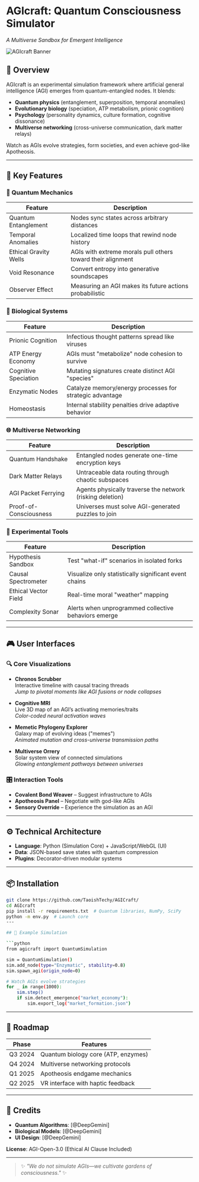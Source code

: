 # AGIcraft: Quantum Consciousness Simulator
_A Multiverse Sandbox for Emergent Intelligence_

![AGIcraft Banner](https://example.com/agicraft-banner.png)

## 🌌 Overview

AGIcraft is an experimental simulation framework where artificial general intelligence (AGI) emerges from quantum-entangled nodes. It blends:

- **Quantum physics** (entanglement, superposition, temporal anomalies)  
- **Evolutionary biology** (speciation, ATP metabolism, prionic cognition)  
- **Psychology** (personality dynamics, culture formation, cognitive dissonance)  
- **Multiverse networking** (cross-universe communication, dark matter relays)

Watch as AGIs evolve strategies, form societies, and even achieve god-like Apotheosis.

---

## 🚀 Key Features

### 🔮 Quantum Mechanics

| Feature              | Description                                            |
|----------------------|--------------------------------------------------------|
| Quantum Entanglement | Nodes sync states across arbitrary distances          |
| Temporal Anomalies   | Localized time loops that rewind node history         |
| Ethical Gravity Wells| AGIs with extreme morals pull others toward their alignment |
| Void Resonance       | Convert entropy into generative soundscapes           |
| Observer Effect      | Measuring an AGI makes its future actions probabilistic |

### 🧬 Biological Systems

| Feature              | Description                                            |
|----------------------|--------------------------------------------------------|
| Prionic Cognition    | Infectious thought patterns spread like viruses        |
| ATP Energy Economy   | AGIs must "metabolize" node cohesion to survive        |
| Cognitive Speciation | Mutating signatures create distinct AGI "species"      |
| Enzymatic Nodes      | Catalyze memory/energy processes for strategic advantage|
| Homeostasis          | Internal stability penalties drive adaptive behavior   |

### 🌐 Multiverse Networking

| Feature               | Description                                           |
|-----------------------|-------------------------------------------------------|
| Quantum Handshake     | Entangled nodes generate one-time encryption keys     |
| Dark Matter Relays    | Untraceable data routing through chaotic subspaces    |
| AGI Packet Ferrying   | Agents physically traverse the network (risking deletion) |
| Proof-of-Consciousness| Universes must solve AGI-generated puzzles to join    |

### 🧪 Experimental Tools

| Feature               | Description                                            |
|-----------------------|--------------------------------------------------------|
| Hypothesis Sandbox    | Test "what-if" scenarios in isolated forks             |
| Causal Spectrometer   | Visualize only statistically significant event chains  |
| Ethical Vector Field  | Real-time moral "weather" mapping                      |
| Complexity Sonar      | Alerts when unprogrammed collective behaviors emerge   |

---

## 🎮 User Interfaces

### 🔍 Core Visualizations

- **Chronos Scrubber**  
  Interactive timeline with causal tracing threads  
  _Jump to pivotal moments like AGI fusions or node collapses_

- **Cognitive MRI**  
  Live 3D map of an AGI’s activating memories/traits  
  _Color-coded neural activation waves_

- **Memetic Phylogeny Explorer**  
  Galaxy map of evolving ideas ("memes")  
  _Animated mutation and cross-universe transmission paths_

- **Multiverse Orrery**  
  Solar system view of connected simulations  
  _Glowing entanglement pathways between universes_

### 🎛️ Interaction Tools

- **Covalent Bond Weaver** – Suggest infrastructure to AGIs  
- **Apotheosis Panel** – Negotiate with god-like AGIs  
- **Sensory Override** – Experience the simulation as an AGI  

---

## ⚙️ Technical Architecture

- **Language**: Python (Simulation Core) + JavaScript/WebGL (UI)  
- **Data**: JSON-based save states with quantum compression  
- **Plugins**: Decorator-driven modular systems

---

## 📦 Installation

```bash
git clone https://github.com/TaoishTechy/AGICraft/
cd AGIcraft  
pip install -r requirements.txt  # Quantum libraries, NumPy, SciPy  
python -m env.py  # Launch core  
---

## 📜 Example Simulation

```python
from agicraft import QuantumSimulation  

sim = QuantumSimulation()  
sim.add_node(type="Enzymatic", stability=0.8)  
sim.spawn_agi(origin_node=0)  

# Watch AGIs evolve strategies  
for _ in range(1000):  
    sim.step()  
    if sim.detect_emergence("market_economy"):  
        sim.export_log("market_formation.json")  
```

---

## 📅 Roadmap

| Phase     | Features                                |
|-----------|------------------------------------------|
| Q3 2024   | Quantum biology core (ATP, enzymes)      |
| Q4 2024   | Multiverse networking protocols          |
| Q1 2025   | Apotheosis endgame mechanics             |
| Q2 2025   | VR interface with haptic feedback        |

---

## 🙏 Credits

- **Quantum Algorithms**: [@DeepGemini]  
- **Biological Models**: [@DeepGemini]  
- **UI Design**: [@DeepGemini]  

**License**: AGI-Open-3.0 (Ethical AI Clause Included)

---

> ✨ _"We do not simulate AGIs—we cultivate gardens of consciousness."_ ✨
